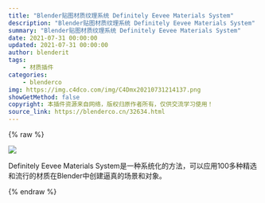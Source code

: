 ```yaml
---
title: "Blender贴图材质纹理系统 Definitely Eevee Materials System"
description: "Blender贴图材质纹理系统 Definitely Eevee Materials System"
summary: "Blender贴图材质纹理系统 Definitely Eevee Materials System"
date: 2021-07-31 00:00:00
updated: 2021-07-31 00:00:00
author: blenderit
tags: 
    - 材质插件
categories:
    - blenderco
img: https://img.c4dco.com/img/C4Dmx20210731214137.png
showGetMethod: false
copyright: 本插件资源来自网络，版权归原作者所有，仅供交流学习使用！
source_link: https://blenderco.cn/32634.html
---
```


{% raw %}
<p><img class="aligncenter" src="https://img.c4dco.com/img/C4Dmx20210731214137.png"></p><p>Definitely Eevee Materials System是一种系统化的方法，可以应用100多种精选和流行的材质在Blender中创建逼真的场景和对象。</p>
<div style="display: none">blenderco</div>
{% endraw %}